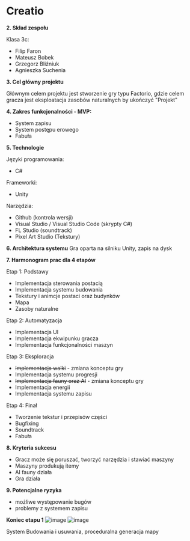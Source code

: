 # Creatio
  
**2. Skład zespołu**

Klasa 3c:

  * Filip Faron
  * Mateusz Bobek
  * Grzegorz Bliźniuk
  * Agnieszka Suchenia

**3. Cel główny projektu**

  Głównym celem projektu jest stworzenie gry typu Factorio, gdzie celem gracza jest eksploatacja zasobów naturalnych by ukończyć "Projekt"

**4. Zakres funkcjonalności - MVP:**

  *	System zapisu
  *	System postępu erowego
  * Fabuła

**5. Technologie**

Języki programowania:

  *	C#
  
Frameworki:

  *	Unity
  
Narzędzia:

  *	Github (kontrola wersji)
  *	Visual Studio / Visual Studio Code (skrypty C#)
  *	FL Studio (soundtrack)
  *	Pixel Art Studio (Tekstury)


**6. Architektura systemu**
  Gra oparta na silniku Unity, zapis na dysk

 
**7. Harmonogram prac dla 4 etapów**

  Etap 1: Podstawy

  *	Implementacja sterowania postacią
  *	Implementacja systemu budowania
  *	Tekstury i animcje postaci oraz budynków
  *	Mapa
  *	Zasoby naturalne


  Etap 2: Automatyzacja

  * Implementacja UI
  *	Implementacja ekwipunku gracza
  *	Implementacja funkcjonalności maszyn


  Etap 3: Eksploracja

  *	~~Implementacja walki~~ - zmiana konceptu gry
  *	Implementacja systemu progresji
  *	~~Implementacja fauny oraz AI~~ - zmiana konceptu gry
  *	Implementacja energii
  * Implementacja systemu zapisu


  Etap 4: Finał

  * Tworzenie tekstur i przepisów części
  *	Bugfixing
  *	Soundtrack
  *	Fabuła

**8. Kryteria sukcesu**

  *	Gracz może się poruszać, tworzyć narzędzia i stawiać maszyny
  *	Maszyny produkują itemy
  *	AI fauny działa
  *	Gra działa

**9. Potencjalne ryzyka**
   
  *	możliwe występowanie bugów
  *	problemy z systemem zapisu


**Koniec etapu 1**
![image](https://github.com/user-attachments/assets/c32f4f9d-a634-4ae4-9549-086c5578debd)
![image](https://github.com/user-attachments/assets/2116b44d-ede2-49e7-a199-e079a9eeba65)

System Budowania i usuwania, proceduralna generacja mapy

